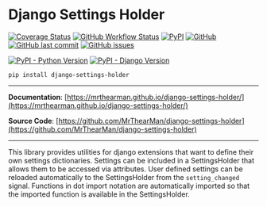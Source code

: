 # Django Settings Holder

[![Coverage Status](https://coveralls.io/repos/github/MrThearMan/django-settings-holder/badge.svg?branch=main)](https://coveralls.io/github/MrThearMan/django-settings-holder?branch=main)
[![GitHub Workflow Status](https://img.shields.io/github/workflow/status/MrThearMan/django-settings-holder/Tests)](https://github.com/MrThearMan/django-settings-holder/actions/workflows/main.yml)
[![PyPI](https://img.shields.io/pypi/v/django-settings-holder)](https://pypi.org/project/django-settings-holder)
[![GitHub](https://img.shields.io/github/license/MrThearMan/django-settings-holder)](https://github.com/MrThearMan/django-settings-holder/blob/main/LICENSE)
[![GitHub last commit](https://img.shields.io/github/last-commit/MrThearMan/django-settings-holder)](https://github.com/MrThearMan/django-settings-holder/commits/main)
[![GitHub issues](https://img.shields.io/github/issues-raw/MrThearMan/django-settings-holder)](https://github.com/MrThearMan/django-settings-holder/issues)


[![PyPI - Python Version](https://img.shields.io/pypi/pyversions/django-settings-holder)](https://pypi.org/project/django-settings-holder)
[![PyPI - Django Version](https://img.shields.io/pypi/djversions/django-settings-holder)](https://pypi.org/project/django-settings-holder)

```shell
pip install django-settings-holder
```
---

**Documentation**: [https://mrthearman.github.io/django-settings-holder/](https://mrthearman.github.io/django-settings-holder/)

**Source Code**: [https://github.com/MrThearMan/django-settings-holder](https://github.com/MrThearMan/django-settings-holder)

---

This library provides utilities for django extensions that want to define their own settings dictionaries.
Settings can be included in a SettingsHolder that allows them to be accessed via attributes.
User defined settings can be reloaded automatically to the SettingsHolder from the `setting_changed` signal.
Functions in dot import notation are automatically imported so that the imported function is available in
the SettingsHolder.


